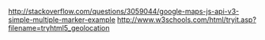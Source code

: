 http://stackoverflow.com/questions/3059044/google-maps-js-api-v3-simple-multiple-marker-example
http://www.w3schools.com/html/tryit.asp?filename=tryhtml5_geolocation

